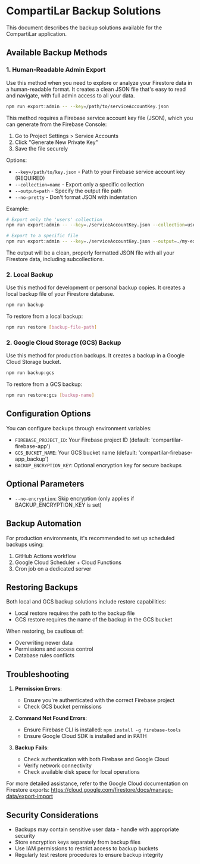 # CompartiLar Backup Solutions

This document describes the backup solutions available for the CompartiLar application.

## Available Backup Methods

### 1. Human-Readable Admin Export

Use this method when you need to explore or analyze your Firestore data in a human-readable format. It creates a clean JSON file that's easy to read and navigate, with full admin access to all your data.

```bash
npm run export:admin -- --key=/path/to/serviceAccountKey.json
```

This method requires a Firebase service account key file (JSON), which you can generate from the Firebase Console:
1. Go to Project Settings > Service Accounts
2. Click "Generate New Private Key"
3. Save the file securely

Options:
- `--key=/path/to/key.json` - Path to your Firebase service account key (REQUIRED)
- `--collection=name` - Export only a specific collection
- `--output=path` - Specify the output file path
- `--no-pretty` - Don't format JSON with indentation

Example:
```bash
# Export only the 'users' collection
npm run export:admin -- --key=./serviceAccountKey.json --collection=users

# Export to a specific file
npm run export:admin -- --key=./serviceAccountKey.json --output=./my-export.json
```

The output will be a clean, properly formatted JSON file with all your Firestore data, including subcollections.

### 2. Local Backup

Use this method for development or personal backup copies. It creates a local backup file of your Firestore database.

```bash
npm run backup
```

To restore from a local backup:

```bash
npm run restore [backup-file-path]
```

### 2. Google Cloud Storage (GCS) Backup

Use this method for production backups. It creates a backup in a Google Cloud Storage bucket.

```bash
npm run backup:gcs
```

To restore from a GCS backup:

```bash
npm run restore:gcs [backup-name]
```

## Configuration Options

You can configure backups through environment variables:

- `FIREBASE_PROJECT_ID`: Your Firebase project ID (default: 'compartilar-firebase-app')
- `GCS_BUCKET_NAME`: Your GCS bucket name (default: 'compartilar-firebase-app_backup')
- `BACKUP_ENCRYPTION_KEY`: Optional encryption key for secure backups

## Optional Parameters

- `--no-encryption`: Skip encryption (only applies if BACKUP_ENCRYPTION_KEY is set)

## Backup Automation

For production environments, it's recommended to set up scheduled backups using:

1. GitHub Actions workflow
2. Google Cloud Scheduler + Cloud Functions
3. Cron job on a dedicated server

## Restoring Backups

Both local and GCS backup solutions include restore capabilities:

- Local restore requires the path to the backup file
- GCS restore requires the name of the backup in the GCS bucket

When restoring, be cautious of:
- Overwriting newer data
- Permissions and access control
- Database rules conflicts

## Troubleshooting

1. **Permission Errors**:
   - Ensure you're authenticated with the correct Firebase project
   - Check GCS bucket permissions

2. **Command Not Found Errors**:
   - Ensure Firebase CLI is installed: `npm install -g firebase-tools`
   - Ensure Google Cloud SDK is installed and in PATH

3. **Backup Fails**:
   - Check authentication with both Firebase and Google Cloud
   - Verify network connectivity
   - Check available disk space for local operations

For more detailed assistance, refer to the Google Cloud documentation on Firestore exports:
https://cloud.google.com/firestore/docs/manage-data/export-import

## Security Considerations

- Backups may contain sensitive user data - handle with appropriate security
- Store encryption keys separately from backup files
- Use IAM permissions to restrict access to backup buckets
- Regularly test restore procedures to ensure backup integrity